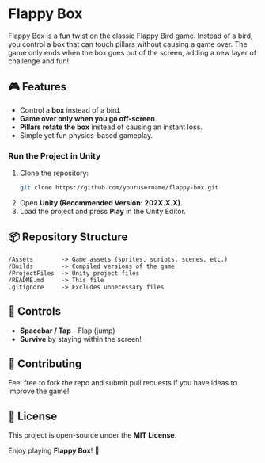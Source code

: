 # Flappy Box

Flappy Box is a fun twist on the classic Flappy Bird game. Instead of a bird, you control a box that can touch pillars without causing a game over. The game only ends when the box goes out of the screen, adding a new layer of challenge and fun!

## 🎮 Features
- Control a **box** instead of a bird.
- **Game over only when you go off-screen**.
- **Pillars rotate the box** instead of causing an instant loss.
- Simple yet fun physics-based gameplay.

### Run the Project in Unity
1. Clone the repository:
   ```sh
   git clone https://github.com/yourusername/flappy-box.git
   ```
2. Open **Unity (Recommended Version: 202X.X.X)**.
3. Load the project and press **Play** in the Unity Editor.

## 📦 Repository Structure
```
/Assets        -> Game assets (sprites, scripts, scenes, etc.)
/Builds        -> Compiled versions of the game
/ProjectFiles  -> Unity project files
/README.md     -> This file
.gitignore     -> Excludes unnecessary files
```

## 🔧 Controls
- **Spacebar / Tap** - Flap (jump)
- **Survive** by staying within the screen!

## 🚀 Contributing
Feel free to fork the repo and submit pull requests if you have ideas to improve the game!

## 📜 License
This project is open-source under the **MIT License**.

Enjoy playing **Flappy Box**! 🎉

